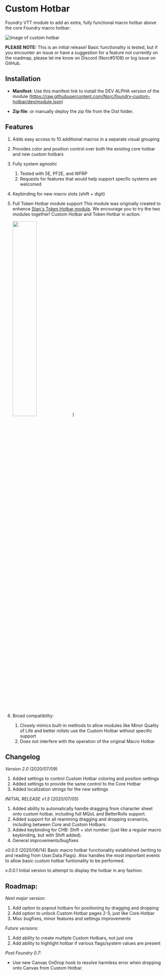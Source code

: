 # Custom Hotbar
Foundry VTT module to add an extra, fully functional macro hotbar above the core Foundry macro hotbar:

![Image of custom hotbar](https://i.imgur.com/L9QwR9u.png)

**PLEASE NOTE:** This is an initial release! Basic functionality is tested, but if you encounter an issue or have a suggestion for a feature not currently on the roadmap, please let me know on Discord (Norc#5108) or log issue on GitHub.

## Installation
* **Manifest**: Use this manifest link to install the DEV ALPHA version of the module (https://raw.githubusercontent.com/Norc/foundry-custom-hotbar/dev/module.json)

* **Zip file**: or manually deploy the zip file from the Dist folder.
  
## Features
1. Adds easy access to 10 additional macros in a separate visual grouping
1. Provides color and position control over both the existing core hotbar and new custom hotbars 
1. Fully system agnostic
   1. Tested with 5E, PF2E, and WFRP
   1. Requests for features that would help support specfic systems are welcomed
1. Keybinding for new macro slots (shift + digit)
1. Full Token Hotbar module support
   This module was originally created to enhance [Stan's Token Hotbar module](https://github.com/janssen-io/foundry-token-hotbar). We encourage you to try the two modules together! Custom Hotbar and Token Hotbar in action:
   
   <img src="https://github.com/janssen-io/foundry-token-hotbar/blob/master/img/thb-custom-hotbar.gif" width="40%" height = "40%">)
1. Broad compatibility:
   1. Closely mimics built-in methods to allow modules like Minor Quality of Life and better rollsto use the Custom Hotbar without specific support
   1. Does not interfere with the operation of the original Macro Hotbar

## Changelog
*Version 2.0* (2020/07/09)
1. Added settings to control Custom Hotbar coloring and position settings
1. Added settings to provide the same control to the Core Hotbar
1. Added localization strings for the new settings

*INITIAL RELEASE v1.5* (2020/07/05)
1. Added ability to automatically handle dragging from character sheet onto custom hotbar, including full MQoL and BetterRolls support.
1. Added support for all reamining dragging and dropping scenarios, including between Core and Custom Hotbars. 
1. Added keybinding for CHB: Shift + slot number (just like a regular macro keybinding, but with Shift added).
1. General improvements/bugfixes

*v0.0.5* (2020/06/14)
Basic macro hotbar functionality established (writing to and reading from User.Data.Flags). Also handles the most important events to allow basic custom hotbar funtionality to be performed.

*v.0.0.1*
Initial version to attempt to display the hotbar in any fashion.

## Roadmap:
_Next major version:_
1. Add option to popout hotbars for positioning by dragging and dropping
1. Add option to unlock Custom Hotbar pages 2-5, just like Core Hotbar
1. Misc bugfixes, minor features and settings improvements

_Future versions:_
1. Add ability to create multiple Custom Hotbars, not just one
1. Add ability to highlight hotbar if various flags/system values are present

_Post Foundry 0.7:_
* Use new Canvas OnDrop hook to resolve harmless error when dropping onto Canvas from Custom Hotbar.
